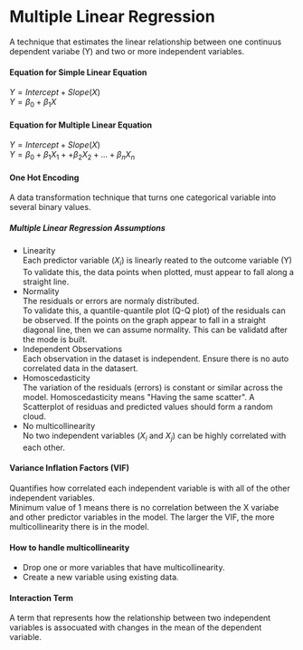 # Multiple Linear Regression
A technique that estimates the linear relationship between one continuus dependent variabe (Y) and two or more independent variables.

#### Equation for Simple Linear Equation
$Y = Intercept + Slope(X)$  
$Y = \beta_0 + \beta_1X$  

#### Equation for Multiple Linear Equation
$Y = Intercept + Slope(X)$  
$Y = \beta_0 + \beta_1X_1 + + \beta_2X_2 + ... + \beta_nX_n$  

#### One Hot Encoding
A data transformation technique that turns one categorical variable into several binary values.  

##### Multiple Linear Regression Assumptions
* Linearity  
Each predictor variable ($X_i$) is linearly reated to the outcome variable (Y)  
To validate this, the data points when plotted, must appear to fall along a straight line.
* Normality  
The residuals or errors are normaly distributed.  
To validate this, a quantile-quantile plot (Q-Q plot) of the residuals can be observed. If the points on the graph appear to fall in a straight diagonal line, then we can assume normality. This can be validatd after the mode is built.
* Independent Observations  
Each observation in the dataset is independent. Ensure there is no auto correlated data in the datasert.
* Homoscedasticity  
The variation of the residuals (errors) is constant or similar across the model. Homoscedasticity means "Having the same scatter". A Scatterplot of residuas and predicted values should form a random cloud.
* No multicollinearity  
No two independent variables ($X_i$ and $X_j$) can be highly correlated with each other.

#### Variance Inflation Factors (VIF)
Quantifies how correlated each independent variable is with all of the other independent variables.  
Minimum value of 1 means there is no correlation between the X variabe and other predictor variables in the model. The larger the VIF, the more multicollinearity there is in the model.

#### How to handle multicollinearity
* Drop one or more variables that have multicollinearity.
* Create a new variable using existing data.

#### Interaction Term
A term that represents how the relationship between two independent variables is assocuated with changes in the mean of the dependent variable.